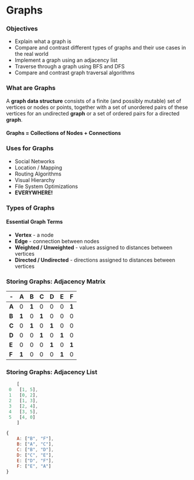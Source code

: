 # Graphs

### Objectives

- Explain what a graph is
- Compare and contrast different types of graphs and their use cases in the real world
- Implement a graph using an adjacency list
- Traverse through a graph using BFS and DFS
- Compare and contrast graph traversal algorithms

### What are Graphs

A **graph data structure** consists of a finite (and possibly mutable) set of vertices or nodes or points, together with a set of unordered pairs of these vertices for an undirected **graph** or a set of ordered pairs for a directed **graph**. 

#### Graphs = Collections of Nodes + Connections

### Uses for Graphs

- Social Networks
- Location / Mapping
- Routing Algorithms
- Visual Hierarchy
- File System Optimizations
- **EVERYWHERE!**

### Types of Graphs

#### Essential Graph Terms

- **Vertex** - a node
- **Edge** - connection between nodes
- **Weighted / Unweighted** - values assigned to distances between vertices
- **Directed / Undirected** - directions assigned to distances between vertices

### Storing Graphs: Adjacency Matrix

| -     | A     | B     | C     | D     | E     | F     |
| ----- | ----- | ----- | ----- | ----- | ----- | ----- |
| **A** | 0     | **1** | 0     | 0     | 0     | **1** |
| **B** | **1** | 0     | **1** | 0     | 0     | 0     |
| **C** | 0     | **1** | 0     | **1** | 0     | 0     |
| **D** | 0     | 0     | **1** | 0     | **1** | 0     |
| **E** | 0     | 0     | 0     | **1** | 0     | **1** |
| **F** | **1** | 0     | 0     | 0     | **1** | 0     |

### Storing Graphs: Adjacency List

```javascript
    [
 0   [1, 5],
 1   [0, 2],
 2   [1, 3],
 3   [2, 4],
 4   [3, 5],
 5   [4, 0]
    ]
```

```javascript
{
    A: ["B", "F"],
    B: ["A", "C"],
    C: ["B", "D"],
    D: ["C", "E"],
    E: ["D", "F"],
    F: ["E", "A"]
}
```

